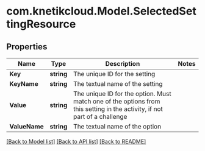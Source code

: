 # com.knetikcloud.Model.SelectedSettingResource
## Properties

Name | Type | Description | Notes
------------ | ------------- | ------------- | -------------
**Key** | **string** | The unique ID for the setting | 
**KeyName** | **string** | The textual name of the setting | 
**Value** | **string** | The unique ID for the option. Must match one of the options from this setting in the activity, if not part of a challenge | 
**ValueName** | **string** | The textual name of the option | 

[[Back to Model list]](../README.md#documentation-for-models) [[Back to API list]](../README.md#documentation-for-api-endpoints) [[Back to README]](../README.md)

